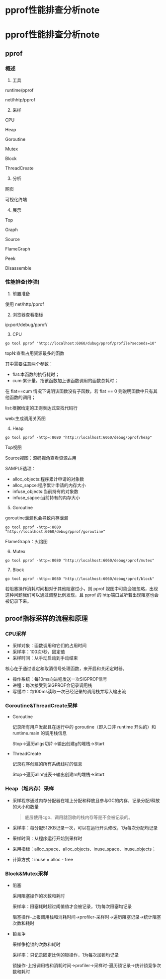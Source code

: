# pprof性能排查分析note


# pprof性能排查分析note

## pprof

### 概述

1. 工具

runtime/pprof

net/hhtp/pprof

2. 采样

CPU

Heap

Goroutine

Mutex

Block

ThreadCreate

3. 分析

网页

可视化终端

4. 展示

Top

Graph

Source

FlameGraph

Peek

Disassemble

### 性能排查[炸弹]

1. 前置准备

使用 net/http/pprof

2. 浏览器查看指标

ip:port/debug/pprof/

3. CPU

`go tool pprof "http://localhost:6060/dubug/pprof/profile?seconds=10"`

topN:查看占用资源最多的函数

其中需要注意两个参数：

- flat:本函数的执行耗时；
- cum:累计量。指该函数加上该函数调用的函数总耗时；

在 flat==cum 情况下说明该函数没有子函数，若 flat == 0 则说明函数中只有其他函数的调用；

list:根据给定的正则表达式查找代码行

web:生成调用关系图

4. Heap

`go tool pprof -http=:8080 "http://localhost:6060/debug/pprof/heap"`

Top视图

Source视图：源码视角查看资源占用

SAMPLE选项：

- alloc_objects:程序累计申请的对象数
- alloc_sapce:程序累计申请的内存大小
- infuse_objects:当前持有的对象数
- infuse_sapce:当前持有的内存大小

5. Goroutine

goroutine泄漏也会导致内存泄漏

`go tool pprof -http=:8080 "http://localhost:6060/debug/pprof/goroutine"`

FlameGraph：火焰图

6. Mutex

`go tool pprof -http=:8080 "http://localhost:6060/debug/pprof/mutex"`

7. Block

`go tool pprof -http=:8080 "http://localhost:6060/debug/pprof/block"`

若阻塞操作消耗时间相对于其他阻塞过小，则 pprof 视图中可能会被忽略，出现这种问题我们可以通过调整比例发现，且 pprof 的 http端口监听若出现阻塞也会被记录下来。

## proof指标采样的流程和原理

### CPU采样

- 采样对象：函数调用和它们的占用时间
- 采样率：100次/秒，固定值
- 采样时间：从手动启动到手动结束

核心在于通过设定和取消信号处理函数，来开启和关闭定时器。

- 操作系统：每10ms向进程发送一次SIGPROF信号
- 进程：每次接受到SIGPROF会记录调用栈
- 写缓冲：每100ms读取一次已经记录的调用栈并写入输出流

### Goroutine&ThreadCreate采样

- Goroutine

  记录所有用户发起且在运行中的 goroutine（即入口非 runtime 开头的）和 runtime.main 的调用栈信息

  Stop->遍历allgs切片->输出创建g的堆栈->Start

- ThreadCreate

  记录程序创建的所有系统线程的信息

  Stop->遍历allm链表->输出创建m的堆栈->Start

### Heap（堆内存）采样

- 采样程序通过内存分配器在堆上分配和释放且参与GC的内存，记录分配/释放的大小和数量

  > 底层使用cgo、调用就回收的栈内存等是不会被记录的。

- 采样率：每分配512KB记录一次，可以在运行开头修改，1为每次分配均记录

- 采样时间：从程序运行开始到采样时

- 采用指标：alloc_space、alloc_objects、inuse_space、inuse_objects；

- 计算方式：inuse = alloc - free

### Block&Mutex采样

- 阻塞

  采用阻塞操作的次数和耗时

  采样率：阻塞耗时超过阈值值才会被记录，1为每次阻塞均记录

  阻塞操作-上报调用栈和消耗时间->profiler-采样时->遍历阻塞记录->统计阻塞次数和耗时

- 锁竞争

  采样争抢锁的次数和耗时

  采样率：只记录固定比例的锁操作，1为每次加锁均记录

  锁操作-上报调用栈和消耗时间->profiler->采样时-遍历锁记录->统计锁竞争次数和耗时




